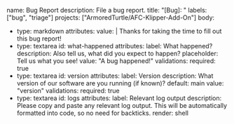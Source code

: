 name: Bug Report
description: File a bug report.
title: "[Bug]: "
labels: ["bug", "triage"]
projects: ["ArmoredTurtle/AFC-Klipper-Add-On"]
body:
  - type: markdown
    attributes:
      value: |
        Thanks for taking the time to fill out this bug report!
  - type: textarea
    id: what-happened
    attributes:
      label: What happened?
      description: Also tell us, what did you expect to happen?
      placeholder: Tell us what you see!
      value: "A bug happened!"
    validations:
      required: true
  - type: textarea
    id: version
    attributes:
      label: Version
      description: What version of our software are you running (if known)?
      default: main
      value: "version"
    validations:
      required: true
  - type: textarea
    id: logs
    attributes:
      label: Relevant log output
      description: Please copy and paste any relevant log output. This will be automatically formatted into code, so no need for backticks.
      render: shell
